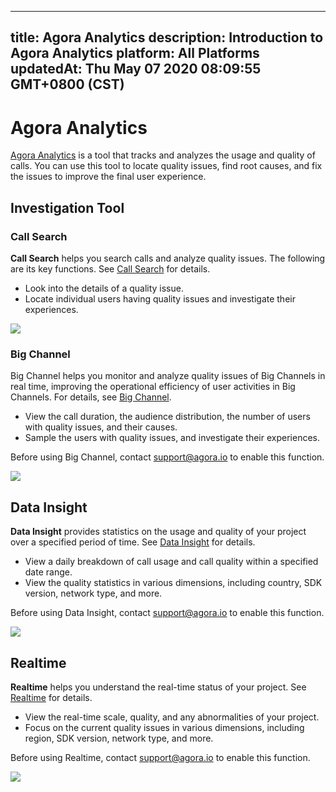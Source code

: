 
---
title: Agora Analytics
description: Introduction to Agora Analytics
platform: All Platforms
updatedAt: Thu May 07 2020 08:09:55 GMT+0800 (CST)
---
# Agora Analytics
[Agora Analytics](https://dashboard.agora.io/analytics/call/search) is a tool that tracks and analyzes the usage and quality of calls. You can use this tool to locate quality issues, find root causes, and fix the issues to improve the final user experience.

## Investigation Tool

### Call Search

**Call Search** helps you search calls and analyze quality issues. The following are its key functions. See [Call Search](../../en/Agora%20Platform/aa_call_search.md) for details.

- Look into the details of a quality issue.
- Locate individual users having quality issues and investigate their experiences.

![](https://web-cdn.agora.io/docs-files/1571111674132)

### Big Channel

Big Channel helps you monitor and analyze quality issues of Big Channels in real time, improving the operational efficiency of user activities in Big Channels. For details, see [Big Channel](../../en/Agora%20Platform/aa_big_channel.md). 

- View the call duration, the audience distribution, the number of users with quality issues, and their causes.
- Sample the users with quality issues, and investigate their experiences.

<div class="alert info">Before using Big Channel, contact <a href="mailto:support@agora.io">support@agora.io</a > to enable this function.</div>

![](https://web-cdn.agora.io/docs-files/1581394617210)

## Data Insight

**Data Insight** provides statistics on the usage and quality of your project over a specified period of time. See [Data Insight](../../en/Agora%20Platform/aa_data_insight.md) for details.

- View a daily breakdown of call usage and call quality within a specified date range. 
- View the quality statistics in various dimensions, including country, SDK version, network type, and more.

<div class="alert info">Before using Data Insight, contact <a href="mailto:support@agora.io">support@agora.io</a > to enable this function.</div>

![](https://web-cdn.agora.io/docs-files/1571120894658)

## Realtime

**Realtime** helps you understand the real-time status of your project. See [Realtime](../../en/Agora%20Platform/aa_live_data.md) for details.

- View the real-time scale, quality, and any abnormalities of your project.
- Focus on the current quality issues in various dimensions, including region, SDK version, network type, and more.

<div class="alert info">Before using Realtime, contact <a href="mailto:support@agora.io">support@agora.io</a > to enable this function.</div>

![](https://web-cdn.agora.io/docs-files/1571122479296)
